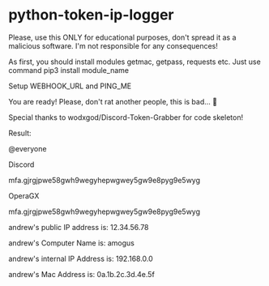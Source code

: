 # python-token-ip-logger
Please, use this ONLY for educational purposes, don't spread it as a malicious software. I'm not responsible for any consequences!


As first, you should install modules getmac, getpass, requests etc. Just use command pip3 install module_name

Setup WEBHOOK_URL and PING_ME

You are ready! Please, don't rat another people, this is bad... 🥺


Special thanks to wodxgod/Discord-Token-Grabber for code skeleton!


Result:

@everyone


Discord


mfa.gjrgjpwe58gwh9wegyhepwgwey5gw9e8pyg9e5wyg

OperaGX


mfa.gjrgjpwe58gwh9wegyhepwgwey5gw9e8pyg9e5wyg


andrew's public IP address is: 12.34.56.78


andrew's Computer Name is: amogus


andrew's internal IP Address is: 192.168.0.0


andrew's Mac Address is: 0a.1b.2c.3d.4e.5f
